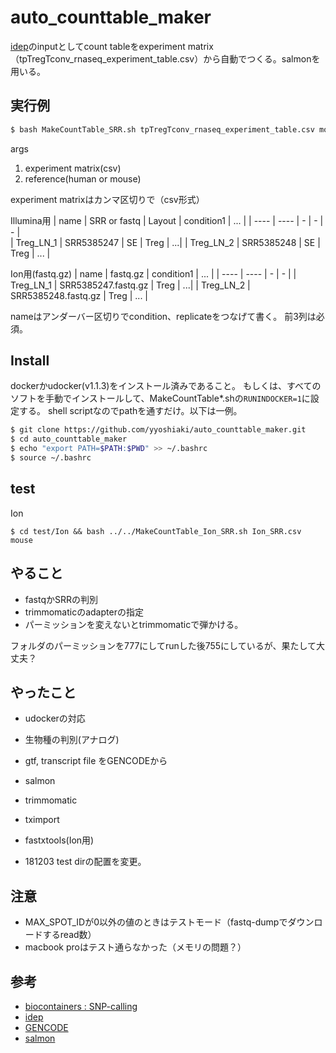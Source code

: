 # auto_counttable_maker

[idep](http://bioinformatics.sdstate.edu/idep/)のinputとしてcount tableをexperiment matrix（tpTregTconv_rnaseq_experiment_table.csv）から自動でつくる。salmonを用いる。

## 実行例

```bash
$ bash MakeCountTable_SRR.sh tpTregTconv_rnaseq_experiment_table.csv mouse
```

args
1. experiment matrix(csv)
2. reference(human or mouse)

experiment matrixはカンマ区切りで（csv形式）

Illumina用
|  name  |  SRR or fastq  |  Layout | condition1 | ... | 
| ---- | ---- | - | - | - |  
|  Treg_LN_1  | SRR5385247 | SE | Treg | ...|
|  Treg_LN_2  |  SRR5385248  | SE | Treg | ... |

Ion用(fastq.gz)
|  name  |  fastq.gz  |  condition1 | ... | 
| ---- | ---- | - | - | 
|  Treg_LN_1  | SRR5385247.fastq.gz | Treg | ...|
|  Treg_LN_2  |  SRR5385248.fastq.gz  |  Treg | ... |

nameはアンダーバー区切りでcondition、replicateをつなげて書く。
前3列は必須。

## Install

dockerかudocker(v1.1.3)をインストール済みであること。
もしくは、すべてのソフトを手動でインストールして、MakeCountTable*.shの`RUNINDOCKER=1`に設定する。
shell scriptなのでpathを通すだけ。以下は一例。

```bash
$ git clone https://github.com/yyoshiaki/auto_counttable_maker.git
$ cd auto_counttable_maker
$ echo "export PATH=$PATH:$PWD" >> ~/.bashrc 
$ source ~/.bashrc
```

## test

Ion
```
$ cd test/Ion && bash ../../MakeCountTable_Ion_SRR.sh Ion_SRR.csv mouse
```

## やること

- fastqかSRRの判別
- trimmomaticのadapterの指定
- パーミッションを変えないとtrimmomaticで弾かける。

フォルダのパーミッションを777にしてrunした後755にしているが、果たして大丈夫？

## やったこと

- udockerの対応
- 生物種の判別(アナログ)
- gtf, transcript file をGENCODEから
- salmon
- trimmomatic
- tximport
- fastxtools(Ion用)


- 181203 test dirの配置を変更。

## 注意

- MAX_SPOT_IDが0以外の値のときはテストモード（fastq-dumpでダウンロードするread数）
- macbook proはテスト通らなかった（メモリの問題？）

## 参考

- [biocontainers : SNP-calling](http://biocontainers.pro/docs/containers-examples/SNP-Calling/)
- [idep](http://bioinformatics.sdstate.edu/idep/)
- [GENCODE](https://www.gencodegenes.org/)
- [salmon](https://combine-lab.github.io/salmon/getting_started/)
